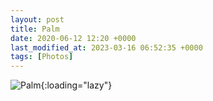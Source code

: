 ```yaml
---
layout: post
title: Palm
date: 2020-06-12 12:20 +0000
last_modified_at: 2023-03-16 06:52:35 +0000
tags: [Photos]
---
```


![Palm](//i.chenna.me/photos/prod/2020-06-12.jpg){:loading="lazy"}

